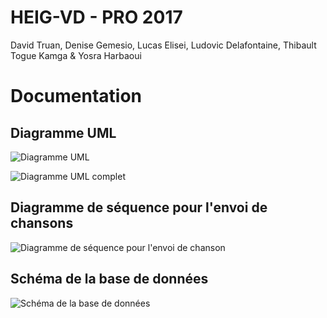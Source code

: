 # HEIG-VD - PRO 2017

David Truan, Denise Gemesio, Lucas Elisei, Ludovic Delafontaine, Thibault Togue Kamga & Yosra Harbaoui

# Documentation

## Diagramme UML
![Diagramme UML](http://www.plantuml.com/plantuml/proxy?src=https://raw.githubusercontent.com/heig-vd-pro2017/projet/master/doc/commusica/UML.puml)

![Diagramme UML complet](http://www.plantuml.com/plantuml/proxy?src=https://raw.githubusercontent.com/heig-vd-pro2017/projet/master/doc/commusica/UML-full.puml)

## Diagramme de séquence pour l'envoi de chansons
![Diagramme de séquence pour l'envoi de chanson](http://www.plantuml.com/plantuml/proxy?src=https://raw.githubusercontent.com/heig-vd-pro2017/projet/master/doc/commusica/network/activity_diagram.puml)

## Schéma de la base de données
![Schéma de la base de données](http://www.plantuml.com/plantuml/proxy?src=https://raw.githubusercontent.com/heig-vd-pro2017/projet/master/doc/commusica/database/database.puml)
